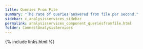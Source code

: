 ```yaml
---
title: Queries From File
summary: "The rate of queries answered from file per second."
sidebar: c_analysisservices_sidebar
permalink: analysisservices_component_queriesfromfile.html
folder: ConnectAnalysisServices
---
```




{% include links.html %}
